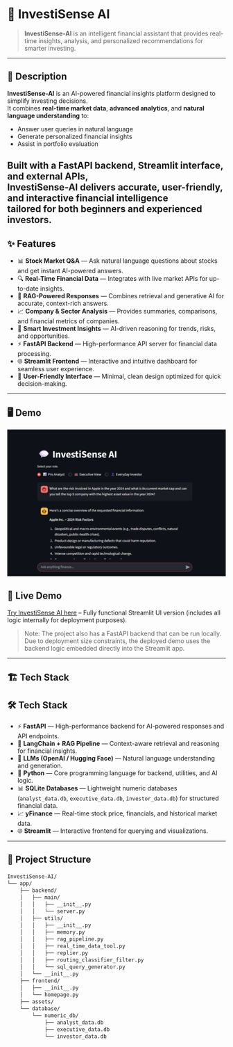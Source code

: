 # 🚀 InvestiSense AI

>**InvestiSense-AI** is an intelligent financial assistant that provides real-time insights, analysis, and personalized recommendations for smarter investing.
---

## 📝 Description
**InvestiSense-AI** is an AI-powered financial insights platform designed to simplify investing decisions.  
It combines **real-time market data**, **advanced analytics**, and **natural language understanding** to:  

- Answer user queries in natural language  
- Generate personalized financial insights  
- Assist in portfolio evaluation  

Built with a **FastAPI backend**, **Streamlit interface**, and **external APIs**,  
InvestiSense-AI delivers accurate, user-friendly, and interactive financial intelligence  
tailored for both beginners and experienced investors.
---

## ✨ Features
- 📊 **Stock Market Q&A** — Ask natural language questions about stocks and get instant AI-powered answers.  
- 🔍 **Real-Time Financial Data** — Integrates with live market APIs for up-to-date insights.  
- 🤖 **RAG-Powered Responses** — Combines retrieval and generative AI for accurate, context-rich answers.  
- 📈 **Company & Sector Analysis** — Provides summaries, comparisons, and financial metrics of companies.  
- 🧠 **Smart Investment Insights** — AI-driven reasoning for trends, risks, and opportunities.  
- ⚡ **FastAPI Backend** — High-performance API server for financial data processing.  
- 🌐 **Streamlit Frontend** — Interactive and intuitive dashboard for seamless user experience.
- 📌 **User-Friendly Interface** — Minimal, clean design optimized for quick decision-making.

---

## 🖥️ Demo
<!-- Add a GIF or Screenshot -->
![App Screenshot](assets/homepage.png)

## 🚀 Live Demo
[Try InvestiSense AI here](https://investisense-ai.streamlit.app/) – Fully functional Streamlit UI version (includes all logic internally for deployment purposes).

> Note: The project also has a FastAPI backend that can be run locally.  
> Due to deployment size constraints, the deployed demo uses the backend logic embedded directly into the Streamlit app.


---

## 🏗️ Tech Stack
## 🛠️ Tech Stack

- ⚡ **FastAPI** — High-performance backend for AI-powered responses and API endpoints.  
- 🧠 **LangChain + RAG Pipeline** — Context-aware retrieval and reasoning for financial insights.  
- 🤖 **LLMs (OpenAI / Hugging Face)** — Natural language understanding and generation.  
- 🐍 **Python** — Core programming language for backend, utilities, and AI logic.  
- 📊 **SQLite Databases** — Lightweight numeric databases (`analyst_data.db`, `executive_data.db`, `investor_data.db`) for structured financial data.
- 📈 **yFinance** — Real-time stock price, financials, and historical market data.  
- 🌐 **Streamlit** — Interactive frontend for querying and visualizations. 

---

## 📂 Project Structure
```plaintext
InvestiSense-AI/
└── app/
    ├── backend/
    │   ├── main/
    │   │   ├── __init__.py
    │   │   └── server.py
    │   ├── utils/
    │   │   ├── __init__.py
    │   │   ├── memory.py
    │   │   ├── rag_pipeline.py
    │   │   ├── real_time_data_tool.py
    │   │   ├── replier.py
    │   │   ├── routing_classifier_filter.py
    │   │   └── sql_query_generator.py
    │   └── __init__.py
    ├── frontend/
    │   ├── __init__.py
    │   └── homepage.py
    ├── assets/
    └── database/
        └── numeric_db/
            ├── analyst_data.db
            ├── executive_data.db
            └── investor_data.db

